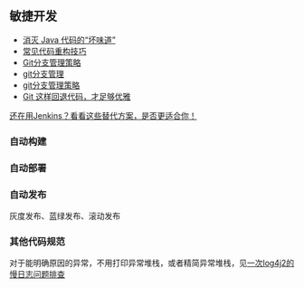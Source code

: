 ## 敏捷开发


* [消灭 Java 代码的“坏味道”](https://mp.weixin.qq.com/s/-YQsD6jJuxewFjQtyX16UA)
* [常见代码重构技巧](https://mp.weixin.qq.com/s/MuSOSquod9NSjgTEoJs0xw)
* [Git分支管理策略](http://www.ruanyifeng.com/blog/2012/07/git.html)
* [git分支管理](https://blog.csdn.net/ifwinds/article/details/81673315)
* [git分支管理策略](https://blog.csdn.net/bigestt/article/details/79471113)
* [Git 这样回退代码，才足够优雅](https://mp.weixin.qq.com/s/7ubv_h3G7dmuscIjwikdkw)

[还在用Jenkins？看看这些替代方案，是否更适合你！](https://mp.weixin.qq.com/s/rS2SJOUec06gJAjVwXQyzw)

### 自动构建

### 自动部署

### 自动发布
灰度发布、蓝绿发布、滚动发布


### 其他代码规范

对于能明确原因的异常，不用打印异常堆栈，或者精简异常堆栈，见[一次log4j2的慢日志问题排查](https://ayonel.github.io/2020/03/09/log4j2-slow/)
